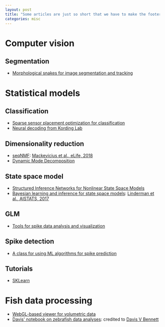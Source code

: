 ```yaml
---
layout: post
title: "Some articles are just so short that we have to make the footer stick"
categories: misc
---
```


# Computer vision
## Segmentation
* [Morphological snakes for image segmentation and tracking](https://github.com/pmneila/morphsnakes)

# Statistical models
## Classification
* [Sparse sensor placement optimization for classification ](https://github.com/bwbrunton/SSPOC_pub)
* [Neural decoding from Kording Lab](https://github.com/KordingLab/Neural_Decoding)
## Dimensionality reduction
* [seqNMF](https://github.com/FeeLab/seqNMF): [Mackevicius et al., eLife, 2018](https://www.biorxiv.org/content/biorxiv/early/2018/03/02/273128.full.pdf)
* [Dynamic Mode Decomposition](https://github.com/bwbrunton/dmd-neuro)
## State space model
* [Structured Inference Networks for Nonlinear State Space Models](https://github.com/clinicalml/structuredinference)
* [Bayesian learning and inference for state space models](https://github.com/slinderman/ssm): [Linderman et al., AISTATS, 2017](http://proceedings.mlr.press/v54/linderman17a/linderman17a.pdf)
## GLM
* [Tools for spike data analysis and visualization](https://github.com/KordingLab/spykes)
## Spike detection
* [A class for using ML algorithms for spike prediction](https://github.com/KordingLab/spykesML)
## Tutorials
* [SKLearn](https://github.com/jakevdp/sklearn_tutorial)

# Fish data processing
* [WebGL-based viewer for volumetric data](https://github.com/google/neuroglancer)
* [Davis' notebook on zebrafish data analyses](https://github.com/d-v-b/notebooks): credited to [Davis V Bennett](https://github.com/d-v-b)
